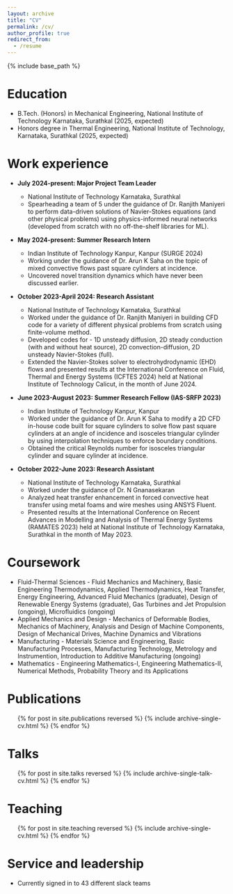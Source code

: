 ```yaml
---
layout: archive
title: "CV"
permalink: /cv/
author_profile: true
redirect_from:
  - /resume
---
```


{% include base_path %}

Education
======
* B.Tech. (Honors) in Mechanical Engineering, National Institute of Technology Karnataka, Surathkal (2025, expected)
* Honors degree in Thermal Engineering, National Institute of Technology, Karnataka, Surathkal (2025, expected)

Work experience
======
* **July 2024-present: Major Project Team Leader**
  * National Institute of Technology Karnataka, Surathkal
  * Spearheading a team of 5 under the guidance of Dr. Ranjith Maniyeri to perform data-driven solutions of Navier-Stokes equations (and other physical problems) using physics-informed neural networks (developed from scratch with no off-the-shelf libraries for ML).

* **May 2024-present: Summer Research Intern**
  * Indian Institute of Technology Kanpur, Kanpur (SURGE 2024)
  * Working under the guidance of Dr. Arun K Saha on the topic of mixed convective flows past square cylinders at incidence.
  * Uncovered novel transition dynamics which have never been discussed earlier.

* **October 2023-April 2024: Research Assistant**
  * National Institute of Technology Karnataka, Surathkal
  * Worked under the guidance of Dr. Ranjith Maniyeri in building CFD code for a variety of different physical problems from scratch using finite-volume method.
  * Developed codes for - 1D unsteady diffusion, 2D steady conduction (with and without heat source), 2D convection-diffusion, 2D unsteady Navier-Stokes (full).
  * Extended the Navier-Stokes solver to electrohydrodynamic (EHD) flows and presented results at the International Conference on Fluid, Thermal and Energy Systems (ICFTES 2024) held at National Institute of Technology Calicut, in the month of June 2024.

* **June 2023-August 2023: Summer Research Fellow (IAS-SRFP 2023)**
  * Indian Institute of Technology Kanpur, Kanpur
  * Worked under the guidance of Dr. Arun K Saha to modify a 2D CFD in-house code built for square cylinders to solve flow past square cylinders at an angle of incidence and isosceles triangular cylinder by using interpolation techniques to enforce boundary conditions.
  * Obtained the critical Reynolds number for isosceles triangular cylinder and square cylinder at incidence.
 
* **October 2022-June 2023: Research Assistant**
  * National Institute of Technology Karnataka, Surathkal
  * Worked under the guidance of Dr. N Gnanasekaran
  * Analyzed heat transfer enhancement in forced convective heat transfer using metal foams and wire meshes using ANSYS Fluent.
  * Presented results at the International Conference on Recent Advances in Modelling and Analysis of Thermal Energy Systems (RAMATES 2023) held at National Institute of Technology Karnataka, Surathkal in the month of May 2023. 
  
Coursework
======
* Fluid-Thermal Sciences - Fluid Mechanics and Machinery, Basic Engineering Thermodynamics, Applied Thermodynamics, Heat Transfer, Energy Engineering, Advanced Fluid Mechanics (graduate), Design of Renewable Energy Systems (graduate), Gas Turbines and Jet Propulsion (ongoing), Microfluidics (ongoing)
* Applied Mechanics and Design - Mechanics of Deformable Bodies, Mechanics of Machinery, Analysis and Design of Machine Components, Design of Mechanical Drives, Machine Dynamics and Vibrations
* Manufacturing - Materials Science and Engineering, Basic Manufacturing Processes, Manufacturing Technology, Metrology and Instrumention, Introduction to Additive Manufacturing (ongoing)
* Mathematics - Engineering Mathematics-I, Engineering Mathematics-II, Numerical Methods, Probability Theory and its Applications


Publications
======
  <ul>{% for post in site.publications reversed %}
    {% include archive-single-cv.html %}
  {% endfor %}</ul>
  
Talks
======
  <ul>{% for post in site.talks reversed %}
    {% include archive-single-talk-cv.html  %}
  {% endfor %}</ul>
  
Teaching
======
  <ul>{% for post in site.teaching reversed %}
    {% include archive-single-cv.html %}
  {% endfor %}</ul>
  
Service and leadership
======
* Currently signed in to 43 different slack teams
